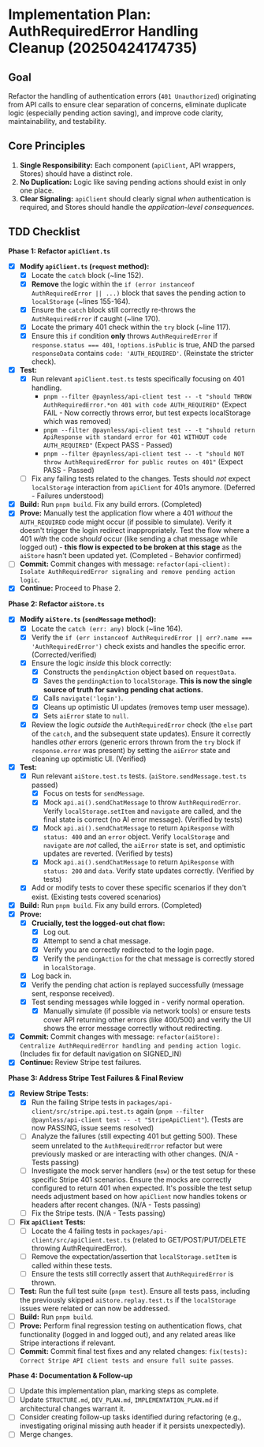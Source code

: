 # Implementation Plan: AuthRequiredError Handling Cleanup (20250424174735)

## Goal

Refactor the handling of authentication errors (`401 Unauthorized`) originating from API calls to ensure clear separation of concerns, eliminate duplicate logic (especially pending action saving), and improve code clarity, maintainability, and testability.

## Core Principles

1.  **Single Responsibility:** Each component (`apiClient`, API wrappers, Stores) should have a distinct role.
2.  **No Duplication:** Logic like saving pending actions should exist in only one place.
3.  **Clear Signaling:** `apiClient` should clearly signal *when* authentication is required, and Stores should handle the *application-level consequences*.

## TDD Checklist

**Phase 1: Refactor `apiClient.ts`**

*   [X] **Modify `apiClient.ts` (`request` method):**
    *   [X] Locate the `catch` block (~line 152).
    *   [X] **Remove** the logic within the `if (error instanceof AuthRequiredError || ...)` block that saves the pending action to `localStorage` (~lines 155-164).
    *   [X] Ensure the `catch` block still correctly re-throws the `AuthRequiredError` if caught (~line 170).
    *   [X] Locate the primary 401 check within the `try` block (~line 117).
    *   [X] Ensure this `if` condition **only** throws `AuthRequiredError` if `response.status === 401`, `!options.isPublic` is true, AND the parsed `responseData` contains `code: 'AUTH_REQUIRED'`. (Reinstate the stricter check).
*   [X] **Test:**
    *   [X] Run relevant `apiClient.test.ts` tests specifically focusing on 401 handling.
        *   `pnpm --filter @paynless/api-client test -- -t "should THROW AuthRequiredError.*on 401 with code AUTH_REQUIRED"` (Expect FAIL - Now correctly throws error, but test expects localStorage which was removed)
        *   `pnpm --filter @paynless/api-client test -- -t "should return ApiResponse with standard error for 401 WITHOUT code AUTH_REQUIRED"` (Expect PASS - Passed)
        *   `pnpm --filter @paynless/api-client test -- -t "should NOT throw AuthRequiredError for public routes on 401"` (Expect PASS - Passed)
    *   [ ] Fix any failing tests related to the changes. Tests should *not* expect `localStorage` interaction from `apiClient` for 401s anymore. (Deferred - Failures understood)
*   [X] **Build:** Run `pnpm build`. Fix any build errors. (Completed)
*   [X] **Prove:** Manually test the application flow where a 401 *without* the `AUTH_REQUIRED` code might occur (if possible to simulate). Verify it doesn't trigger the login redirect inappropriately. Test the flow where a 401 *with* the code *should* occur (like sending a chat message while logged out) - **this flow is expected to be broken at this stage** as the `aiStore` hasn't been updated yet. (Completed - Behavior confirmed)
*   [ ] **Commit:** Commit changes with message: `refactor(api-client): Isolate AuthRequiredError signaling and remove pending action logic`.
*   [X] **Continue:** Proceed to Phase 2.

**Phase 2: Refactor `aiStore.ts`**

*   [X] **Modify `aiStore.ts` (`sendMessage` method):**
    *   [X] Locate the `catch (err: any)` block (~line 164).
    *   [X] Verify the `if (err instanceof AuthRequiredError || err?.name === 'AuthRequiredError')` check exists and handles the specific error. (Corrected/verified)
    *   [X] Ensure the logic *inside* this block correctly:
        *   [X] Constructs the `pendingAction` object based on `requestData`.
        *   [X] Saves the `pendingAction` to `localStorage`. **This is now the single source of truth for saving pending chat actions.**
        *   [X] Calls `navigate('login')`.
        *   [X] Cleans up optimistic UI updates (removes temp user message).
        *   [X] Sets `aiError` state to `null`.
    *   [X] Review the logic *outside* the `AuthRequiredError` check (the `else` part of the `catch`, and the subsequent state updates). Ensure it correctly handles *other* errors (generic errors thrown from the `try` block if `response.error` was present) by setting the `aiError` state and cleaning up optimistic UI. (Verified)
*   [X] **Test:**
    *   [X] Run relevant `aiStore.test.ts` tests. (`aiStore.sendMessage.test.ts` passed)
        *   [X] Focus on tests for `sendMessage`.
        *   [X] Mock `api.ai().sendChatMessage` to throw `AuthRequiredError`. Verify `localStorage.setItem` and `navigate` are called, and the final state is correct (no AI error message). (Verified by tests)
        *   [X] Mock `api.ai().sendChatMessage` to return `ApiResponse` with `status: 400` and an `error` object. Verify `localStorage` and `navigate` are *not* called, the `aiError` state is set, and optimistic updates are reverted. (Verified by tests)
        *   [X] Mock `api.ai().sendChatMessage` to return `ApiResponse` with `status: 200` and `data`. Verify state updates correctly. (Verified by tests)
    *   [X] Add or modify tests to cover these specific scenarios if they don't exist. (Existing tests covered scenarios)
*   [X] **Build:** Run `pnpm build`. Fix any build errors. (Completed)
*   [X] **Prove:**
    *   [X] **Crucially, test the logged-out chat flow:**
        *   [X] Log out.
        *   [X] Attempt to send a chat message.
        *   [X] Verify you are correctly redirected to the login page.
        *   [X] Verify the `pendingAction` for the chat message is correctly stored in `localStorage`.
    *   [X] Log back in.
    *   [X] Verify the pending chat action is replayed successfully (message sent, response received).
    *   [X] Test sending messages while logged in - verify normal operation.
        *   [X] Manually simulate (if possible via network tools) or ensure tests cover API returning other errors (like 400/500) and verify the UI shows the error message correctly without redirecting.
*   [X] **Commit:** Commit changes with message: `refactor(aiStore): Centralize AuthRequiredError handling and pending action logic`. (Includes fix for default navigation on SIGNED_IN)
*   [X] **Continue:** Review Stripe test failures.

**Phase 3: Address Stripe Test Failures & Final Review**

*   [X] **Review Stripe Tests:**
    *   [X] Run the failing Stripe tests in `packages/api-client/src/stripe.api.test.ts` again (`pnpm --filter @paynless/api-client test -- -t "StripeApiClient"`). (Tests are now PASSING, issue seems resolved)
    *   [ ] Analyze the failures (still expecting 401 but getting 500). These seem unrelated to the `AuthRequiredError` refactor but were previously masked or are interacting with other changes. (N/A - Tests passing)
    *   [ ] Investigate the mock server handlers (`msw`) or the test setup for these specific Stripe 401 scenarios. Ensure the mocks are correctly configured to return 401 when expected. It's possible the test setup needs adjustment based on how `apiClient` now handles tokens or headers after recent changes. (N/A - Tests passing)
    *   [ ] Fix the Stripe tests. (N/A - Tests passing)
*   [ ] **Fix `apiClient` Tests:**
    *   [ ] Locate the 4 failing tests in `packages/api-client/src/apiClient.test.ts` (related to GET/POST/PUT/DELETE throwing AuthRequiredError).
    *   [ ] Remove the expectation/assertion that `localStorage.setItem` is called within these tests.
    *   [ ] Ensure the tests still correctly assert that `AuthRequiredError` is thrown.
*   [ ] **Test:** Run the full test suite (`pnpm test`). Ensure all tests pass, including the previously skipped `aiStore.replay.test.ts` if the `localStorage` issues were related or can now be addressed.
*   [ ] **Build:** Run `pnpm build`.
*   [ ] **Prove:** Perform final regression testing on authentication flows, chat functionality (logged in and logged out), and any related areas like Stripe interactions if relevant.
*   [ ] **Commit:** Commit final test fixes and any related changes: `fix(tests): Correct Stripe API client tests and ensure full suite passes`.

**Phase 4: Documentation & Follow-up**

*   [ ] Update this implementation plan, marking steps as complete.
*   [ ] Update `STRUCTURE.md`, `DEV_PLAN.md`, `IMPLEMENTATION_PLAN.md` if architectural changes warrant it.
*   [ ] Consider creating follow-up tasks identified during refactoring (e.g., investigating original missing auth header if it persists unexpectedly).
*   [ ] Merge changes. 